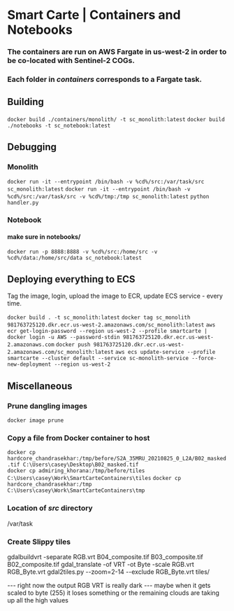 # Smart Carte | Containers and Notebooks

### The containers are run on AWS Fargate in us-west-2 in order to be co-located with Sentinel-2 COGs.

### Each folder in _containers_ corresponds to a Fargate task.

## Building

`docker build ./containers/monolith/ -t sc_monolith:latest`
`docker build ./notebooks -t sc_notebook:latest`

## Debugging

### Monolith

`docker run -it --entrypoint /bin/bash -v %cd%/src:/var/task/src sc_monolith:latest`
`docker run -it --entrypoint /bin/bash -v %cd%/src:/var/task/src -v %cd%/tmp:/tmp sc_monolith:latest`
`python handler.py`

### Notebook

#### make sure in notebooks/

`docker run -p 8888:8888 -v %cd%/src:/home/src -v %cd%/data:/home/src/data sc_notebook:latest`

## Deploying everything to ECS

Tag the image, login, upload the image to ECR, update ECS service - every time.

`docker build . -t sc_monolith:latest`
`docker tag sc_monolith 981763725120.dkr.ecr.us-west-2.amazonaws.com/sc_monolith:latest`
`aws ecr get-login-password --region us-west-2 --profile smartcarte | docker login -u AWS --password-stdin 981763725120.dkr.ecr.us-west-2.amazonaws.com`
`docker push 981763725120.dkr.ecr.us-west-2.amazonaws.com/sc_monolith:latest`
`aws ecs update-service --profile smartcarte --cluster default --service sc-monolith-service --force-new-deployment --region us-west-2`

## Miscellaneous

### Prune dangling images

`docker image prune`

### Copy a file from Docker container to host

`docker cp hardcore_chandrasekhar:/tmp/before/S2A_35MRU_20210825_0_L2A/B02_masked.tif C:\Users\casey\Desktop\B02_masked.tif`  
`docker cp admiring_khorana:/tmp/before/tiles C:\Users\casey\Work\SmartCarteContainers\tiles`
`docker cp hardcore_chandrasekhar:/tmp C:\Users\casey\Work\SmartCarteContainers\tmp`

### Location of _src_ directory

/var/task

### Create Slippy tiles

gdalbuildvrt -separate RGB.vrt B04_composite.tif B03_composite.tif B02_composite.tif
gdal_translate -of VRT -ot Byte -scale RGB.vrt RGB_Byte.vrt
gdal2tiles.py --zoom=2-14 --exclude RGB_Byte.vrt tiles/

--- right now the output RGB VRT is really dark
--- maybe when it gets scaled to byte (255) it loses something
or the remaining clouds are taking up all the high values

